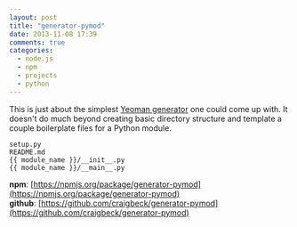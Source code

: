 ```yaml
---
layout: post
title: "generator-pymod"
date: 2013-11-08 17:39
comments: true
categories:
  - node.js
  - npm
  - projects
  - python
---
```


This is just about the simplest [Yeoman generator](http://yeoman.io/generators.html) one could come up with. It doesn't do much beyond creating basic directory structure and template a couple boilerplate files for a Python module.

```
setup.py
README.md
{{ module_name }}/__init__.py
{{ module_name }}/__main__.py
```

**npm**: [https://npmjs.org/package/generator-pymod](https://npmjs.org/package/generator-pymod)<br>
**github**: [https://github.com/craigbeck/generator-pymod](https://github.com/craigbeck/generator-pymod)
